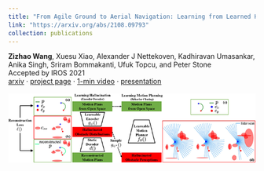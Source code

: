 ```yaml
---
title: "From Agile Ground to Aerial Navigation: Learning from Learned Hallucination"
link: "https://arxiv.org/abs/2108.09793"
collection: publications
---
```

**Zizhao Wang**, Xuesu Xiao, Alexander J Nettekoven, Kadhiravan Umasankar, Anika Singh, Sriram Bommakanti, Ufuk Topcu, and Peter Stone<br/>Accepted by IROS 2021 <br/>[arxiv](https://arxiv.org/abs/2108.09793) $\cdot$ [project page](https://www.cs.utexas.edu/~xiao/Research/LfH/LfH.html) $\cdot$ [1-min video](https://youtu.be/X1X8fWTjW0E) $\cdot$ [presentation](https://youtu.be/BaqkZ1Tw9-M)<br/><br/><img src='/images/publications/LfLH.png'>

